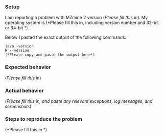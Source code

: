 ### Setup

I am reporting a problem with MZmine 2 version (*Please fill this in*). 
My operating system is (*Please fill this in, including version number and 32-bit or 64-bit *).

Below I pasted the exact output of the following commands:
```
java -version
R --version
(*Please copy-and-paste the output here*)
```

### Expected behavior

(*Please fill this in*)

### Actual behavior

(*Please fill this in, and paste any relevant exceptions, log messages, and screenshots*)

### Steps to reproduce the problem

(*Please fill this in *)
